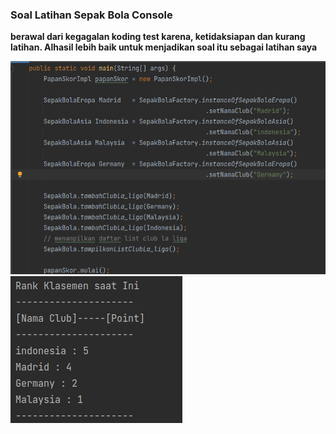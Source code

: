 ### Soal Latihan Sepak Bola Console

__berawal dari kegagalan koding test karena, ketidaksiapan dan kurang latihan. Alhasil lebih baik untuk menjadikan soal itu sebagai latihan saya__

 ![gambar](/images/sepakBola1.png)
 ![gambar](/images/sepakbola2.png)
